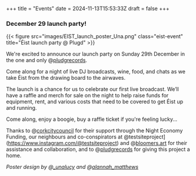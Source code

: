 +++
title = "Events"
date = 2024-11-13T15:53:33Z
draft = false
+++

### December 29 launch party!

{{< figure src="images/EIST_launch_poster_Una.png" class="eist-event" title="Éist launch party @ Plugd" >}}

We're excited to announce our launch party on Sunday 29th December in the one and only @[pludgrecords](https://www.instagram.com/pludgrecords).

Come along for a night of live DJ broadcasts, wine, food, and chats as we take Éist from the drawing board to the airwaves.

The launch is a chance for us to celebrate our first live broadcast.
We’ll have a raffle and merch for sale on the night to help raise funds for equipment, rent, and various costs that need to be covered to get Éist up and running.

Come along, enjoy a boogie, buy a raffle ticket if you're feeling lucky...

Thanks to @[corkcitycouncil](https://www.instagram.com/corkcitycouncil) for their support through the Night Economy Funding, our neighbours and co-conspirators at @testsiteproject](https://www.instagram.com/@testsiteproject) and @[bloomers.art](https://www.instagram.com/art) for their assistance and collaboration, and to @[pludgrecords](https://www.instagram.com/pludgrecords) for giving this project a home.

_Poster design by @[_unalucy](https://www.instagram.com/_unalucy) and @[alannah_matthews](https://www.instagram.com/alannah_matthews)_
